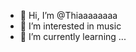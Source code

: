 - 👋 Hi, I’m @Thiaaaaaaaa
- 👀 I’m interested in music
- 🌱 I’m currently learning ...

<!---
Thiaaaaaaaa/Thiaaaaaaaa is a ✨ special ✨ repository because its `README.md` (this file) appears on your GitHub profile.
You can click the Preview link to take a look at your changes.
--->
